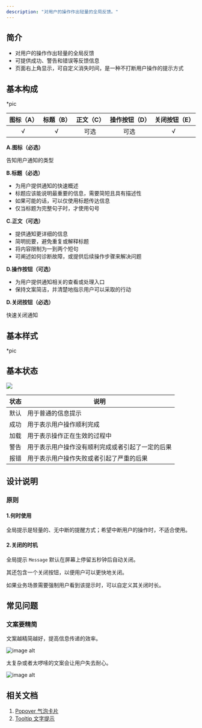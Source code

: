 ```yaml
---
description: "对用户的操作作出轻量的全局反馈。"
---
```


## 简介
- 对用户的操作作出轻量的全局反馈
- 可提供成功、警告和错误等反馈信息
- 页面右上角显示，可自定义消失时间，是一种不打断用户操作的提示方式

## 基本构成
*pic

| 图标（A） | 标题（B） | 正文（C） | 操作按钮（D） |关闭按钮（E） |
| :-------: | :-----------: | :-----------: | :-------: |:-------: |
|   √    |       √       |     可选     |     可选     | √     |

**A.图标（必选）**

告知用户通知的类型

**B.标题（必选）**

- 为用户提供通知的快速概述
- 标题应该能说明最重要的信息，需要简短且具有描述性
- 如果可能的话，可以仅使用标题传达信息
- 仅当标题为完整句子时，才使用句号

**C.正文（可选）**

- 提供通知更详细的信息
- 简明扼要，避免重复或解释标题
- 将内容限制为一到两个短句
- 可阐述如何诊断故障，或提供后续操作步骤来解决问题

**D.操作按钮（可选）**

- 为用户提供通知相关的查看或处理入口
- 保持文案简洁，并清楚地指示用户可以采取的行动

**D.关闭按钮（必选）**

快速关闭通知



## 基本样式

*pic



## 基本状态

![](https://www-s.ucloud.cn/2022/08/2dd6d0fd29334aba904abd61d45f9e3c_1660736810341.png)

| 状态 | 说明                                             |
| :--- | ------------------------------------------------ |
| 默认 | 用于普通的信息提示                               |
| 成功 | 用于表示用户操作顺利完成                         |
| 加载 | 用于表示操作正在生效的过程中                     |
| 警告 | 用于表示用户操作没有顺利完成或者引起了一定的后果 |
| 报错 | 用于表示用户操作失败或者引起了严重的后果         |




## 设计说明

### 原则

#### 1.何时使用

全局提示是轻量的、无中断的提醒方式；希望中断用户的操作时，不适合使用。

#### 2.关闭的时机

全局提示 `Message` 默认在屏幕上停留五秒钟后自动关闭。

其还包含一个关闭按钮，以便用户可以更快地关闭。

如果业务场景需要强制用户看到该提示时，可以自定义其关闭时长。




## 常见问题


### 文案要精简

<div class="u-md-flex-without-bg">
   <div class="u-md-mr24">
      <p><i class="u-md-suggested"></i>
文案越精简越好，提高信息传递的效率。</p>
      <img src="https://www-s.ucloud.cn/2022/08/2713344719458d8ecf04b9145d6df271_1660736865172.png" alt="image alt" title="desc" loading="lazy" />
   </div>
   <div>
      <p><i class="u-md-not-suggested"></i>太复杂或者太啰嗦的文案会让用户失去耐心。</p>
      <img src="https://www-s.ucloud.cn/2022/08/f399e82103bd620acaab5769d051195f_1660736865173.png" alt="image alt" title="desc" loading="lazy" />
   </div>
</div>



## 相关文档

1. [Popover 气泡卡片](/component/Popover/)
2. [Tooltip 文字提示](/component/Tooltip/)

